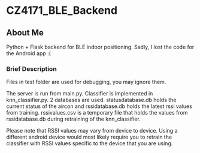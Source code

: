 # CZ4171_BLE_Backend
## About Me
Python + Flask backend for BLE indoor positioning. Sadly, I lost the code for the Android app :(

### Brief Description
Files in test folder are used for debugging, you may ignore them.

The server is run from main.py. Classifier is implemented in knn_classifier.py. 2 databases are used. statusdatabase.db holds the current status of the aircon and rssidatabase.db holds the latest rssi values from training. rssivalues.csv is a temporary file that holds the values from rssidatabase.db during retraining of the knn_classifier.

Please note that RSSI values may vary from device to device. Using a different android device would most likely require you to retrain the classifier with RSSI values specific to the device that you are using.
